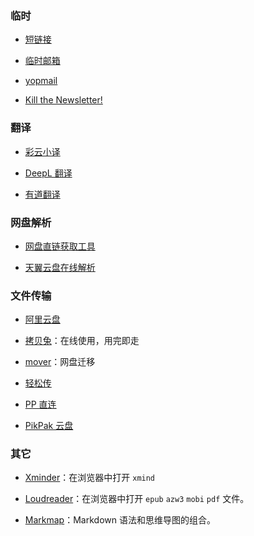 ### 临时

- [短链接](http://gg.gg/)

- [临时邮箱](https://www.linshiyouxiang.net/)

- [yopmail](http://www.yopmail.com/zh/)

- [Kill the Newsletter!](https://kill-the-newsletter.com/)

### 翻译

- [彩云小译](https://fanyi.caiyunapp.com/#/)

- [DeepL 翻译](https://www.deepl.com/translator)

- [有道翻译](https://fanyi.youdao.com/index.html#/)

### 网盘解析

- [网盘直链获取工具](https://link.gimhoy.com/)

- [天翼云盘在线解析](https://sunpma.com/other/tianyiyun/)

### 文件传输

- [阿里云盘](https://www.aliyundrive.com/drive)

- [拷贝兔](https://cp.anyknew.com/)：在线使用，用完即走

- [mover](https://app.mover.io/)：网盘迁移

- [轻松传](https://easychuan.cn/)

- [PP 直连](https://www.ppzhilian.com/)

- [PikPak 云盘](https://pikpak.kinh.cc/)

### 其它

- [Xminder](https://xiaojuzi.fun/Xminder/edit.html)：在浏览器中打开 `xmind`

- [Loudreader](https://www.loudreader.com/)：在浏览器中打开 `epub` `azw3` `mobi` `pdf` 文件。

- [Markmap](https://markmap.js.org/)：Markdown 语法和思维导图的组合。
